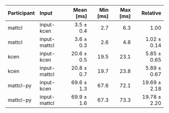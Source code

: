 | Participant | Input | Mean [ms] | Min [ms] | Max [ms] | Relative |
|:---|:---|---:|---:|---:|---:|
| mattcl | input-kcen | 3.5 ± 0.4 | 2.7 | 6.3 | 1.00 |
| mattcl | input-mattcl | 3.6 ± 0.3 | 2.6 | 4.8 | 1.02 ± 0.14 |
| kcen | input-kcen | 20.6 ± 0.5 | 19.5 | 23.1 | 5.85 ± 0.65 |
| kcen | input-mattcl | 20.8 ± 0.7 | 19.7 | 23.8 | 5.89 ± 0.67 |
| mattcl-py | input-kcen | 69.6 ± 1.3 | 67.6 | 72.1 | 19.69 ± 2.18 |
| mattcl-py | input-mattcl | 69.9 ± 1.6 | 67.3 | 73.3 | 19.78 ± 2.20 |
